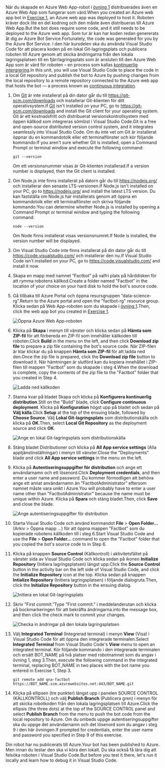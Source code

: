 <span data-ttu-id="b57d3-101">När du skapade en Azure Web App-robot i [övning 1](#Exercise1) distribuerades även en Azure Web App som fungerar som värd.</span><span class="sxs-lookup"><span data-stu-id="b57d3-101">When you created an Azure web app bot in [Exercise 1](#Exercise1), an Azure web app was deployed to host it.</span></span> <span data-ttu-id="b57d3-102">Roboten kräver dock lite en del kodning och den måste även distribueras till Azure Web App.</span><span class="sxs-lookup"><span data-stu-id="b57d3-102">But the bot does require some code, and it still needs to be deployed to the Azure web app.</span></span> <span data-ttu-id="b57d3-103">Som tur är kan har koden redan genererats åt dig av Azure Bot Service.</span><span class="sxs-lookup"><span data-stu-id="b57d3-103">Fortunately, the code was generated for you by the Azure Bot Service.</span></span> <span data-ttu-id="b57d3-104">I den här kursdelen ska du använda Visual Studio Code för att placera koden på en lokal Git-lagringsplats och publicera roboten till Azure genom att skicka ändringarna från den lokala lagringsplatsen till en fjärrlagringsplats som är ansluten till den Azure Web App som är värd för roboten – en process som kallas [kontinuerlig intergrering](https://en.wikipedia.org/wiki/Continuous_integration).</span><span class="sxs-lookup"><span data-stu-id="b57d3-104">In this unit, you will use Visual Studio Code to place the code in a local Git repository and publish the bot to Azure by pushing changes from the local repository to a remote repository connected to the Azure web app that hosts the bot — a process known as [continuous integration](https://en.wikipedia.org/wiki/Continuous_integration).</span></span>

1. <span data-ttu-id="b57d3-105">Om [Git](https://git-scm.com/) är inte installerat på din dator går du till https://git-scm.com/downloads och installerar Git-klienten för ditt operativsystem.</span><span class="sxs-lookup"><span data-stu-id="b57d3-105">If [Git](https://git-scm.com/) isn't installed on your PC, go to https://git-scm.com/downloads and install the Git client for your operating system.</span></span> <span data-ttu-id="b57d3-106">Git är ett kostnadsfritt och distribuerat versionskontrollsystem med öppen källkod som integreras sömlöst i Visual Studio Code.</span><span class="sxs-lookup"><span data-stu-id="b57d3-106">Git is a free and open-source distributed version control system, and it integrates seamlessly into Visual Studio Code.</span></span> <span data-ttu-id="b57d3-107">Om du inte vet om Git är installerat öppnar du en kommandotolk eller ett terminalfönster och kör följande kommando:</span><span class="sxs-lookup"><span data-stu-id="b57d3-107">If you aren't sure whether Git is installed, open a Command Prompt or terminal window and execute the following command:</span></span>

    ``` 
    git --version
    ```

    <span data-ttu-id="b57d3-108">Om ett versionsnummer visas är Git-klienten installerad.</span><span class="sxs-lookup"><span data-stu-id="b57d3-108">If a version number is displayed, then the Git client is installed.</span></span>

1. <span data-ttu-id="b57d3-109">Om Node.js inte finns installerat på datorn går du till https://nodejs.org/ och installerar den senaste LTS-versionen.</span><span class="sxs-lookup"><span data-stu-id="b57d3-109">If Node.js isn't installed on your PC, go to https://nodejs.org/ and install the latest LTS version.</span></span> <span data-ttu-id="b57d3-110">Du kan fastställa om Node.js har installerats genom att öppna en kommandotolk eller ett terminalfönster och skriva följande kommando:</span><span class="sxs-lookup"><span data-stu-id="b57d3-110">You can determine whether Node.js is installed by opening a Command Prompt or terminal window and typing the following command:</span></span>

    ```
    node --version
    ```

    <span data-ttu-id="b57d3-111">Om Node finns installerat visas versionsnumret.</span><span class="sxs-lookup"><span data-stu-id="b57d3-111">If Node is installed, the version number will be displayed.</span></span>

1. <span data-ttu-id="b57d3-112">Om Visual Studio Code inte finns installerat på din dator går du till https://code.visualstudio.com/ och installerar den nu.</span><span class="sxs-lookup"><span data-stu-id="b57d3-112">If Visual Studio Code isn't installed on your PC, go to https://code.visualstudio.com/ and install it now.</span></span>

1. <span data-ttu-id="b57d3-113">Skapa en mapp med namnet ”Factbot” på valfri plats på hårddisken för att rymma robotens källkod.</span><span class="sxs-lookup"><span data-stu-id="b57d3-113">Create a folder named "Factbot" in the location of your choice on your hard disk to hold the bot's source code.</span></span>

1. <span data-ttu-id="b57d3-114">Gå tillbaka till Azure Portal och öppna resursgruppen ”data-science-rg”.</span><span class="sxs-lookup"><span data-stu-id="b57d3-114">Return to the Azure portal and open the "factbot-rg" resource group.</span></span> <span data-ttu-id="b57d3-115">Klicka sedan på Web App-roboten som du skapade i [övning 1](#Exercise1).</span><span class="sxs-lookup"><span data-stu-id="b57d3-115">Then, click the web app bot you created in [Exercise 1](#Exercise1).</span></span>

    ![Öppna Azure Web App-roboten](../media-draft/4-open-web-app-bot.png)

1. <span data-ttu-id="b57d3-117">Klicka på **Skapa** i menyn till vänster och klicka sedan på **Hämta som ZIP-fil** för att förbereda en ZIP-fil som innehåller källkoden till roboten.</span><span class="sxs-lookup"><span data-stu-id="b57d3-117">Click **Build** in the menu on the left, and then click **Download zip file** to prepare a zip file containing the bot's source code.</span></span> <span data-ttu-id="b57d3-118">När ZIP-filen är klar klickar du på knappen **Hämta som ZIP-fil** för att ladda ned den.</span><span class="sxs-lookup"><span data-stu-id="b57d3-118">Once the zip file is prepared, click the **Download zip file** button to download it.</span></span> <span data-ttu-id="b57d3-119">När hämtningen är slutförd kan du kopiera innehållet i ZIP-filen till mappen ”Factbot” som du skapade i steg 4.</span><span class="sxs-lookup"><span data-stu-id="b57d3-119">When the download is complete, copy the contents of the zip file to the "Factbot" folder that you created in Step 4.</span></span>

    ![Ladda ned källkoden](../media-draft/4-download-source.png)

1. <span data-ttu-id="b57d3-121">Stanna kvar på bladet Skapa och klicka på **Konfigurera kontinuerlig distribution**.</span><span class="sxs-lookup"><span data-stu-id="b57d3-121">Still on the "Build" blade, click **Configure continuous deployment**.</span></span> <span data-ttu-id="b57d3-122">Klicka på **Konfiguration** högst upp på bladet och sedan på **Välj källa**.</span><span class="sxs-lookup"><span data-stu-id="b57d3-122">Click **Setup** at the top of the ensuing blade, followed by **Choose Source**.</span></span> <span data-ttu-id="b57d3-123">Välj **Lokal Git-lagringsplats** som distributionskälla och klicka på **OK**.</span><span class="sxs-lookup"><span data-stu-id="b57d3-123">Then, select **Local Git Repository** as the deployment source and click **OK**.</span></span> 

    ![Ange en lokal Git-lagringsplats som distributionskälla](../media-draft/4-portal-set-local-git.png)

1. <span data-ttu-id="b57d3-125">Stäng bladet Distributioner och klicka på **All App service settings** (Alla apptjänstinställningar) i menyn till vänster.</span><span class="sxs-lookup"><span data-stu-id="b57d3-125">Close the "Deployments" blade and click **All App service settings** in the menu on the left.</span></span>

1. <span data-ttu-id="b57d3-126">Klicka på **Autentiseringsuppgifter för distribution** och ange ett användarnamn och ett lösenord.</span><span class="sxs-lookup"><span data-stu-id="b57d3-126">Click **Deployment credentials**, and then enter a user name and password.</span></span> <span data-ttu-id="b57d3-127">Du kommer förmodligen att behöva ange ett annat användarnamn än ”FactbotAdministrator” eftersom namnet måste vara unikt i Azure.</span><span class="sxs-lookup"><span data-stu-id="b57d3-127">You will probably have to enter a user name other than "FactbotAdministrator" because the name must be unique within Azure.</span></span> <span data-ttu-id="b57d3-128">Klicka på **Spara** och stäng bladet.</span><span class="sxs-lookup"><span data-stu-id="b57d3-128">Then, click **Save** and close the blade.</span></span>

    ![Ange autentiseringsuppgifter för distribution](../media-draft/4-portal-enter-ci-creds.png)

1. <span data-ttu-id="b57d3-130">Starta Visual Studio Code och använd kommandot **File** > **Open Folder...** (Arkiv > Öppna mapp ...) för att öppna mappen ”Factbot” som du kopierade robotens källkoden till i steg 6.</span><span class="sxs-lookup"><span data-stu-id="b57d3-130">Start Visual Studio Code and use the **File** > **Open Folder...** command to open the "Factbot" folder that you copied the bot's source code to in Step 6.</span></span>

1. <span data-ttu-id="b57d3-131">Klicka på knappen **Source Control** (Källkontroll) i aktivitetsfältet på vänster sida av Visual Studio Code och klicka sedan på ikonen **Initialize Repository** (Initiera lagringsplatsen) längst upp.</span><span class="sxs-lookup"><span data-stu-id="b57d3-131">Click the **Source Control** button in the activity bar on the left side of Visual Studio Code, and click the **Initialize Repository** icon at the top.</span></span> <span data-ttu-id="b57d3-132">Klicka sedan på knappen **Intialize Repository** (Initiera lagringsplatsen) i följande dialogruta.</span><span class="sxs-lookup"><span data-stu-id="b57d3-132">Then, click the **Initialize Repository** button in the ensuing dialog.</span></span>

    ![Initiera en lokal Git-lagringsplats](../media-draft/4-vs-init-git-repo.png)

1. <span data-ttu-id="b57d3-134">Skriv ”First commit.”</span><span class="sxs-lookup"><span data-stu-id="b57d3-134">Type "First commit."</span></span> <span data-ttu-id="b57d3-135">i meddelanderutan och klicka på bockmarkeringen för att bekräfta ändringarna.</span><span class="sxs-lookup"><span data-stu-id="b57d3-135">into the message box, and then click the check mark to commit your changes.</span></span>

    ![Checka in ändringar på den lokala lagringsplatsen](../media-draft/4-vs-first-git-commit.png)

1. <span data-ttu-id="b57d3-137">Välj **Integrated Terminal** (Integrerad terminal) i menyn **View** (Visa) i Visual Studio Code för att öppna den integrerade terminalen.</span><span class="sxs-lookup"><span data-stu-id="b57d3-137">Select **Integrated Terminal** from Visual Studio Code's **View** menu to open an integrated terminal.</span></span> <span data-ttu-id="b57d3-138">Kör följande kommando i den integrerade terminalen och ersätt BOT_NAME på två platser med robotnamnet som du angav i övning 1, steg 3.</span><span class="sxs-lookup"><span data-stu-id="b57d3-138">Then, execute the following command in the integrated terminal, replacing BOT_NAME in two places with the bot name you entered in Exercise 1, Step 3.</span></span>

    ```
    git remote add qna-factbot https://BOT_NAME.scm.azurewebsites.net:443/BOT_NAME.git
    ```

1. <span data-ttu-id="b57d3-139">Klicka på ellipsen (tre punkter) längst upp i panelen SOURCE CONTROL (KÄLLKONTROLL) och välj **Publish Branch** (Publicera gren) i menyn för att skicka robotkoden från den lokala lagringsplatsen till Azure.</span><span class="sxs-lookup"><span data-stu-id="b57d3-139">Click the ellipsis (the three dots) at the top of the SOURCE CONTROL panel and select **Publish Branch** from the menu to push the bot code from the local repository to Azure.</span></span> <span data-ttu-id="b57d3-140">Om du ombeds uppge autentiseringsuppgifter ska du uppge det användarnamn och det lösenord som du angav i steg 9 i den här övningen.</span><span class="sxs-lookup"><span data-stu-id="b57d3-140">If prompted for credentials, enter the user name and password you specified in Step 9 of this exercise.</span></span>

<span data-ttu-id="b57d3-141">Din robot har nu publicerats till Azure.</span><span class="sxs-lookup"><span data-stu-id="b57d3-141">Your bot has been published to Azure.</span></span> <span data-ttu-id="b57d3-142">Men innan du testar den ska vi köra den lokalt. Du ska också få lära dig att felsöka roboten i Visual Studio Code.</span><span class="sxs-lookup"><span data-stu-id="b57d3-142">But before you test it there, let's run it locally and learn how to debug it in Visual Studio Code.</span></span>